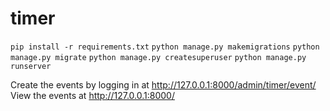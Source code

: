 # timer
` pip install -r requirements.txt `
` python manage.py makemigrations `
` python manage.py migrate `
` python manage.py createsuperuser `
` python manage.py runserver `

Create the events by logging in at http://127.0.0.1:8000/admin/timer/event/
View the events at http://127.0.0.1:8000/
